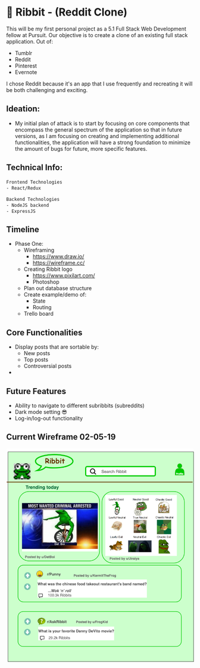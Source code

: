 # 🐸 Ribbit - (Reddit Clone)

This will be my first personal project as a 5.1 Full Stack Web Development fellow at Pursuit. Our objective is to create a clone of an existing full stack application. Out of:

- Tumblr
- Reddit
- Pinterest
- Evernote

I chose Reddit because it's an app that I use frequently and recreating it will be both challenging and exciting.

## Ideation:

- My initial plan of attack is to start by focusing on core components that encompass the general spectrum of the application so that in future versions, as I am focusing on creating and implementing additional functionalities, the application will have a strong foundation to minimize the amount of bugs for future, more specific features.

## Technical Info:

```
Frontend Technologies
- React/Redux
```

```
Backend Technologies
- NodeJS backend
- ExpressJS
```

## Timeline

- Phase One:
  - Wireframing
    - https://www.draw.io/
    - https://wireframe.cc/
  - Creating Ribbit logo
    - https://www.pixilart.com/
    - Photoshop
  - Plan out database structure
  - Create example/demo of:
    - State
    - Routing
  - Trello board

## Core Functionalities

- Display posts that are sortable by:
  - New posts
  - Top posts
  - Controversial posts
-

## Future Features

- Ability to navigate to different subribbits (subreddits)
- Dark mode setting 😎
- Log-in/log-out functionality

## Current Wireframe 02-05-19

![Ribbit](/photos/wireframe.png)
